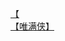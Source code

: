 [【](http://tieba.baidu.com/p/2412303166?see_lz=1&pn=)   
[【唯满侠】](http://tieba.baidu.com/p/2412241005?see_lz=1&pn=)   
